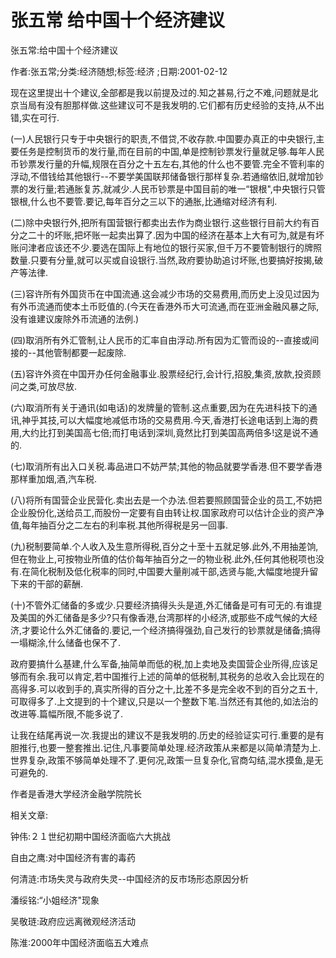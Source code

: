 # 张五常  给中国十个经济建议    
    
张五常:给中国十个经济建议    
作者:张五常;分类:经济随想;标签:经济 ;日期:2001-02-12    
现在这里提出十个建议,全部都是我以前提及过的.知之甚易,行之不难,问题就是北京当局有没有胆那样做.这些建议可不是我发明的.它们都有历史经验的支持,从不出错,实在可行.    
(一)人民银行只专于中央银行的职责,不借贷,不收存款.中国要办真正的中央银行,主要任务是控制货币的发行量,而在目前的中国,单是控制钞票发行量就足够.每年人民币钞票发行量的升幅,规限在百分之十五左右,其他的什么也不要管.完全不管利率的浮动,不借钱给其他银行--不要学美国联邦储备银行那样复杂.若通缩依旧,就增加钞票的发行量;若通胀复苏,就减少.人民币钞票是中国目前的唯一“银根",中央银行只管银根,什么也不要管.要记,每年百分之三以下的通胀,比通缩对经济有利.    
(二)除中央银行外,把所有国营银行都卖出去作为商业银行.这些银行目前大约有百分之二十的坏账,把坏账一起卖出算了.因为中国的经济在基本上大有可为,就是有坏账问津者应该还不少.要选在国际上有地位的银行买家,但千万不要管制银行的牌照数量.只要有分量,就可以买或自设银行.当然,政府要协助追讨坏账,也要搞好按揭,破产等法律.    
(三)容许所有外国货币在中国流通.这会减少市场的交易费用,而历史上没见过因为有外币流通而使本土币贬值的.(今天在香港外币大可流通,而在亚洲金融风暴之际,没有谁建议废除外币流通的法例.)    
(四)取消所有外汇管制,让人民币的汇率自由浮动.所有因为汇管而设的--直接或间接的--其他管制都要一起废除.    
(五)容许外资在中国开办任何金融事业.股票经纪行,会计行,招股,集资,放款,投资顾问之类,可放尽放.    
(六)取消所有关于通讯(如电话)的发牌量的管制.这点重要,因为在先进科技下的通讯,神乎其技,可以大幅度地减低市场的交易费用.今天,香港打长途电话到上海的费用,大约比打到美国高七倍;而打电话到深圳,竟然比打到美国高两倍多!这是说不通的.    
(七)取消所有出入口关税.毒品进口不妨严禁;其他的物品就要学香港.但不要学香港那样重加烟,酒,汽车税.    
(八)将所有国营企业民营化.卖出去是一个办法.但若要照顾国营企业的员工,不妨把企业股份化,送给员工,而股份一定要有自由转让权.国家政府可以估计企业的资产净值,每年抽百分之二左右的利率税.其他所得税是另一回事.    
(九)税制要简单.个人收入及生意所得税,百分之十至十五就足够.此外,不用抽差饷,但在物业上,可按物业所值的估价每年抽百分之一的物业税.此外,任何其他税项也没有.在简化税制及低化税率的同时,中国要大量削减干部,选贤与能,大幅度地提升留下来的干部的薪酬.    
(十)不管外汇储备的多或少.只要经济搞得头头是道,外汇储备是可有可无的.有谁提及美国的外汇储备是多少?只有像香港,台湾那样的小经济,或那些不成气候的大经济,才要论什么外汇储备的.要记,一个经济搞得强劲,自己发行的钞票就是储备;搞得一塌糊涂,什么储备也保不了.    
政府要搞什么基建,什么军备,抽简单而低的税,加上卖地及卖国营企业所得,应该足够而有余.我可以肯定,若中国推行上述的简单的低税制,其税务的总收入会比现在的高得多.可以收到手的,真实所得的百分之十,比差不多是完全收不到的百分之五十,可取得多了.上文提到的十个建议,只是以一个整数下笔.当然还有其他的,如法治的改进等.篇幅所限,不能多说了.    
让我在结尾再说一次.我提出的建议不是我发明的.历史的经验证实可行.重要的是有胆推行,也要一整套推出.记住,凡事要简单处理.经济政策从来都是以简单清楚为上.世界复杂,政策不够简单处理不了.更何况,政策一旦复杂化,官商勾结,混水摸鱼,是无可避免的.    
作者是香港大学经济金融学院院长    
    
相关文章:    
钟伟:２１世纪初期中国经济面临六大挑战    
自由之鹰:对中国经济有害的毒药    
何清涟:市场失灵与政府失灵--中国经济的反市场形态原因分析    
潘绥铭:“小姐经济"现象    
吴敬琏:政府应远离微观经济活动    
陈淮:2000年中国经济面临五大难点
